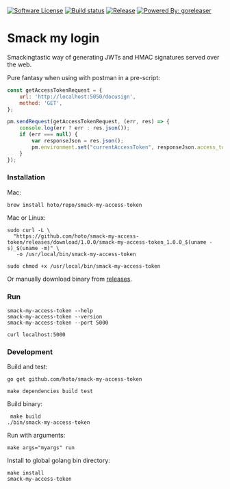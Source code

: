 [![Software License](https://img.shields.io/badge/license-MIT-brightgreen.svg?style=flat-square)](/LICENSE)
[![Build status](https://github.com/hoto/smack-my-access-token/workflows/Build%20and%20test/badge.svg?branch=master)](https://github.com/hoto/smack-my-access-token/actions)
[![Release](https://img.shields.io/github/release/hoto/smack-my-access-token.svg?style=flat-square)](https://github.com/hoto/smack-my-access-token/releases/latest)
[![Powered By: goreleaser](https://img.shields.io/badge/powered%20by-goreleaser-green.svg?style=flat-square)](https://github.com/goreleaser/goreleaser)

# Smack my login

Smackingtastic way of generating JWTs and HMAC signatures served over the web.  

Pure fantasy when using with postman in a pre-script:

```javascript
const getAccessTokenRequest = {
    url: 'http://localhost:5050/docusign',
    method: 'GET',
};

pm.sendRequest(getAccessTokenRequest, (err, res) => {
    console.log(err ? err : res.json());
    if (err === null) {
        var responseJson = res.json();
        pm.environment.set("currentAccessToken", responseJson.access_token);
    }
});
```

### Installation
    
Mac:

    brew install hoto/repo/smack-my-access-token

Mac or Linux:

    sudo curl -L \
      "https://github.com/hoto/smack-my-access-token/releases/download/1.0.0/smack-my-access-token_1.0.0_$(uname -s)_$(uname -m)" \
       -o /usr/local/bin/smack-my-access-token

    sudo chmod +x /usr/local/bin/smack-my-access-token
    
Or manually download binary from [releases](https://github.com/hoto/smack-my-access-token/releases).
    
### Run

    smack-my-access-token --help
    smack-my-access-token --version
    smack-my-access-token --port 5000

    curl localhost:5000

### Development

Build and test:

    go get github.com/hoto/smack-my-access-token
    
    make dependencies build test
    
Build binary:

     make build
    ./bin/smack-my-access-token

Run with arguments:

    make args="myargs" run

Install to global golang bin directory:

    make install
    smack-my-access-token
    
    